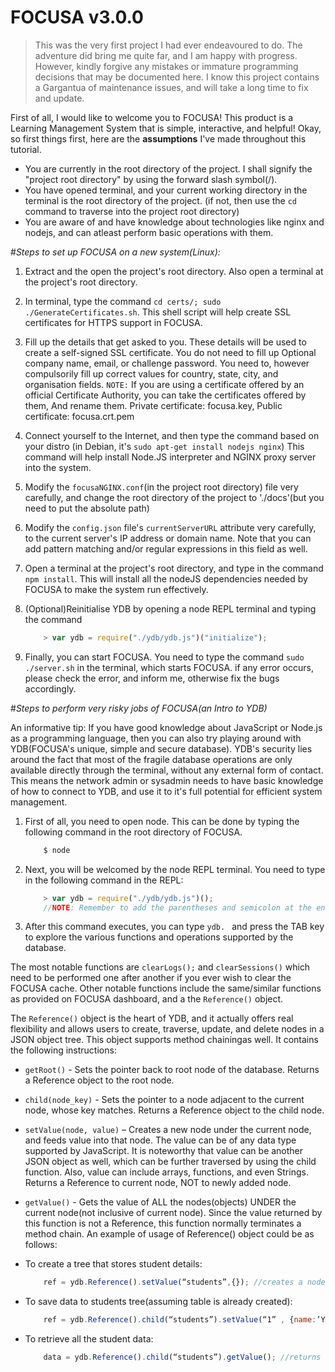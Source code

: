 # FOCUSA v3.0.0

> This was the very first project I had ever endeavoured to do. The adventure did bring me quite far, and I am happy with progress. However, kindly
> forgive any mistakes or immature programming decisions that may be documented here. I know this project contains a Gargantua of maintenance issues,
> and will take a long time to fix and update.

First of all, I would like to welcome you to FOCUSA! This product is a Learning Management System that is simple, interactive, and helpful!
Okay, so first things first, here are the **assumptions** I've made throughout this tutorial.

*	You are currently in the root directory of the project. I shall signify the "project root directory" by using the forward slash symbol(/).
*	You have opened terminal, and your current working directory in the terminal is the root directory of the project.
	(if not, then use the `cd` command to traverse into the project root directory)
*	You are aware of and have knowledge about technologies like nginx and nodejs, and can atleast perform basic operations with them.

#*Steps to set up FOCUSA on a new system(Linux):*

1.	Extract and the open the project's root directory. Also open a terminal at the project's root directory.

2.	In terminal, type the command `cd certs/; sudo ./GenerateCertificates.sh`. This shell script will help create SSL certificates for
	HTTPS support in FOCUSA.

3.	Fill up the details that get asked to you. These details will be used to create a self-signed SSL certificate. 
	You do not need to fill up Optional company name, email, or challenge password.
	You need to, however compulsorily fill up correct values for country, state, city, and organisation fields.
	`NOTE:` If you are using a certificate offered by an official Certificate Authority, you can take the certificates offered by them,
	And rename them.
	Private certificate: focusa.key,
	Public certificate: focusa.crt.pem

4.	Connect yourself to the Internet, and then type the command based on your distro
	(in Debian, it's `sudo apt-get install nodejs nginx`)
	This command will help install Node.JS interpreter and NGINX proxy server into the system.

5.	Modify the `focusaNGINX.conf`(in the project root directory) file very carefully, and change the root directory of the project to 
	'./docs'(but you need to put the absolute path)

6.	Modify the `config.json` file's `currentServerURL` attribute very carefully, to the current server's IP address or domain name. Note
	that you can add pattern matching and/or regular expressions in this field as well.

7.	Open a terminal at the project's root directory, and type in the command `npm install`. This will install all the nodeJS dependencies 
	needed by FOCUSA to make the system run effectively.

8.	(Optional)Reinitialise YDB by opening a node REPL terminal and typing the command 
	```javascript
		> var ydb = require("./ydb/ydb.js")("initialize");
	```

9.	Finally, you can start FOCUSA. You need to type the command `sudo ./server.sh` in the terminal, which starts FOCUSA. if any error occurs,
	please check the error, and inform me, otherwise fix the bugs accordingly.

#*Steps to perform very risky jobs of FOCUSA(an Intro to YDB)*

An informative tip: If you have good knowledge about JavaScript or Node.js as a programming language, then you can also try playing
around with YDB(FOCUSA's unique, simple and secure database). YDB's security lies around the fact that most of the fragile database
operations are only available directly through the terminal, without any external form of contact. This means the network admin or
sysadmin needs to have basic knowledge of how to connect to YDB, and use it to it's full potential for efficient system management.

1.	First of all, you need to open node. This can be done by typing the following command in the root directory of FOCUSA.
	```bash
		$ node
	```
2.	Next, you will be welcomed by the node REPL terminal. You need to type in the following command in the REPL:
	```javascript
		> var ydb = require("./ydb/ydb.js")();
		//NOTE: Remember to add the parentheses and semicolon at the end of this command...
	```
3.	After this command executes, you can type `ydb. ` and press the TAB key to explore the various functions and operations
	supported by the database.

The most notable functions are `clearLogs();` and `clearSessions()` which need to be performed one after another if you ever wish to clear
the FOCUSA cache. Other notable functions include the same/similar functions as provided on FOCUSA dashboard, and a the `Reference()` object.

The `Reference()` object is the heart of YDB, and it actually offers real flexibility and allows users to create, traverse, update, and delete
nodes in a JSON object tree. This object supports method chainingas well. It contains the following instructions:
*	`getRoot()` - Sets the pointer back to root node of the database. Returns a Reference object to the root node.

*	`child(node_key)` - Sets the pointer to a node adjacent to the current node, whose key matches. Returns a Reference object to the child
	node.

*	`setValue(node, value)` – Creates a new node under the current node, and feeds value into that node. The value can be of any data type
	supported by JavaScript. It is noteworthy that value can be another JSON object as well, which can be further traversed by using the
	child function. Also, value can include arrays, functions, and even Strings. Returns a Reference to current node, NOT to newly added
	node.
*	`getValue()` - Gets the value of ALL the nodes(objects) UNDER the current node(not inclusive of current node). Since the value returned
	by this function is not a Reference, this function normally terminates a method chain.
	An example of usage of Reference() object could be as follows:
*	To create a tree that stores student details:
	```javascript
		ref = ydb.Reference().setValue(“students”,{}); //creates a node called students
	```
*	To save data to students tree(assuming table is already created):
	```javascript
		ref = ydb.Reference().child(“students”).setValue(“1” , {name:’Yash’ , age:’15’});
	```
*	To retrieve all the student data:
	```javascript
		data = ydb.Reference().child(“students”).getValue(); //returns all students data
	```

